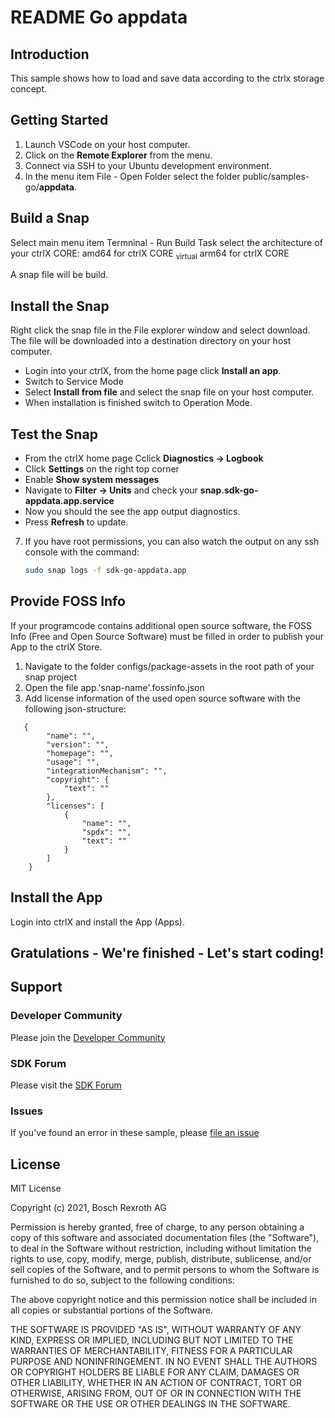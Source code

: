 # README Go appdata

## Introduction

This sample shows how to load and save data according to the ctrlx storage concept.

## Getting Started

1. Launch VSCode on your host computer.
2. Click on the __Remote Explorer__ from the menu.
3. Connect via SSH to your Ubuntu development environment.
4. In the menu item File - Open Folder select the folder public/samples-go/__appdata__.

## Build a Snap

Select main menu item Termninal - Run Build Task select the architecture of your ctrlX CORE:
    amd64 for ctrlX CORE <sub>virtual</sub>
    arm64 for ctrlX CORE

A snap file will be build.

## Install the Snap

Right click the snap file in the File explorer window and select download. The file will be downloaded into a destination directory on your host computer.

* Login into your ctrlX, from the home page click __Install an app__.
* Switch to Service Mode
* Select __Install from file__ and select the snap file on your host computer.
* When installation is finished switch to Operation Mode.

## Test the Snap

* From the ctrlX home page Cclick __Diagnostics -> Logbook__
* Click __Settings__ on the right top corner
* Enable __Show system messages__
* Navigate to __Filter -> Units__ and check your __snap.sdk-go-appdata.app.service__
* Now you should the see the app output diagnostics.
* Press __Refresh__ to update.

7. If you have root permissions, you can also watch the output on any ssh console with the command:
   ```bash
   sudo snap logs -f sdk-go-appdata.app
   ```
## Provide FOSS Info


If your programcode contains additional open source software, the FOSS Info (Free and Open Source Software) must be filled in order to publish your App to the ctrlX Store.
1. Navigate to the folder configs/package-assets in the root path of your snap project
2. Open the file app.'snap-name'.fossinfo.json
3. Add license information of the used open source software with the following json-structure:
```
   {
        "name": "",
        "version": "",
        "homepage": "",
        "usage": "",
        "integrationMechanism": "",
        "copyright": {
            "text": ""
        },
        "licenses": [
            {
                "name": "",
                "spdx": "",
                "text": ""
            }
        ]
    }
```

## Install the App

Login into ctrlX and install the App (Apps).

## Gratulations - We're finished - Let's start coding!


## Support
### Developer Community

Please join the [Developer Community](https://developer.community.boschrexroth.com/) 

### SDK Forum

Please visit the [SDK Forum](https://developer.community.boschrexroth.com/t5/ctrlX-AUTOMATION/ct-p/dcdev_community-bunit-dcae/) 

### Issues

If you've found an error in these sample, please [file an issue](https://github.com/boschrexroth)

## License

MIT License

Copyright (c) 2021, Bosch Rexroth AG

Permission is hereby granted, free of charge, to any person obtaining a copy
of this software and associated documentation files (the "Software"), to deal
in the Software without restriction, including without limitation the rights
to use, copy, modify, merge, publish, distribute, sublicense, and/or sell
copies of the Software, and to permit persons to whom the Software is
furnished to do so, subject to the following conditions:

The above copyright notice and this permission notice shall be included in all
copies or substantial portions of the Software.

THE SOFTWARE IS PROVIDED "AS IS", WITHOUT WARRANTY OF ANY KIND, EXPRESS OR
IMPLIED, INCLUDING BUT NOT LIMITED TO THE WARRANTIES OF MERCHANTABILITY,
FITNESS FOR A PARTICULAR PURPOSE AND NONINFRINGEMENT. IN NO EVENT SHALL THE
AUTHORS OR COPYRIGHT HOLDERS BE LIABLE FOR ANY CLAIM, DAMAGES OR OTHER
LIABILITY, WHETHER IN AN ACTION OF CONTRACT, TORT OR OTHERWISE, ARISING FROM,
OUT OF OR IN CONNECTION WITH THE SOFTWARE OR THE USE OR OTHER DEALINGS IN THE
SOFTWARE.
